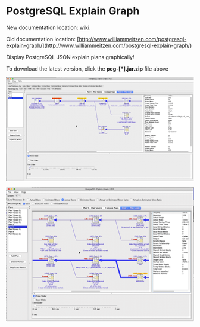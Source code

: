# PostgreSQL Explain Graph

New documentation location: [wiki](../../../postgresql-explain-graph/wiki).

Old documentation location: [http://www.williammeitzen.com/postgresql-explain-graph/](http://www.williammeitzen.com/postgresql-explain-graph/)

Display PostgreSQL JSON explain plans graphically!

To download the latest version, click the **peg-[*].jar.zip** file above

![Time and Cost](/images/sr-time-and-cost-sliders-gif.gif)

![Expand to See Worker Info](/images/sr-workers-gif.gif)
